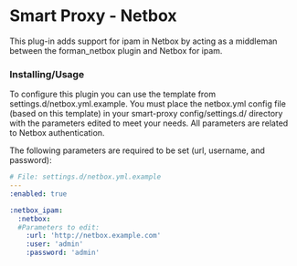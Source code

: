 # Smart Proxy - Netbox

This plug-in adds support for ipam in Netbox by acting as a middleman between the forman_netbox plugin and Netbox for ipam.

### Installing/Usage

To configure this plugin you can use the template from settings.d/netbox.yml.example.
You must place the netbox.yml config file (based on this template) in your 
smart-proxy config/settings.d/ directory with the parameters edited to meet your needs. All parameters are related to Netbox authentication.

The following parameters are required to be set (url, username, and password):

```yaml
# File: settings.d/netbox.yml.example 
---
:enabled: true

:netbox_ipam:
  :netbox:
  #Parameters to edit:
    :url: 'http://netbox.example.com'
    :user: 'admin'
    :password: 'admin'
```
